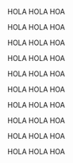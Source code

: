HOLA HOLA HOA

HOLA HOLA HOA

HOLA HOLA HOA

HOLA HOLA HOA

HOLA HOLA HOA

HOLA HOLA HOA

HOLA HOLA HOA

HOLA HOLA HOA

HOLA HOLA HOA

HOLA HOLA HOA
